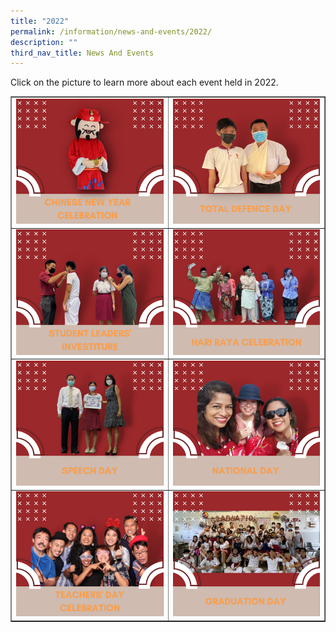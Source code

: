```yaml
---
title: "2022"
permalink: /information/news-and-events/2022/
description: ""
third_nav_title: News And Events
---
```

<p>Click on the picture to learn more about each event held in 2022.</p>
<table style="border-collapse: collapse; width: 100%;" border="1">
<tbody>
<tr>
<td style="width: 50%;"><a href="/information/news-and-events/2022/chinese-new-year-celebration"><img src="/images/22a.png"></a></td>
<td style="width: 50%;"><a href="/information/news-and-events/2022/total-defence-day"><img src="/images/22b.png"></a></td>
</tr>
<tr>
<td style="width: 50%;"><a href="/information/news-and-events/2022/student-leaders-investiture"><img src="/images/22c.png"></a></td>
<td style="width: 50%;"><a href="/information/news-and-events/2022/hari-raya-celebration"><img src="/images/22d.png"></a></td>
</tr>
<tr>
<td style="width: 50%;"><a href="/information/news-and-events/2022/speech-day"><img src="/images/22e.png"></a></td>
<td style="width: 50%;"><a href="/information/news-and-events/2022/national-day"><img src="/images/22f.png"></a></td>
</tr>
<tr>
<td style="width: 50%;"><a href="/information/news-and-events/2022/teachers-day-celebration"><img src="/images/22g.png"></a></td>
<td style="width: 50%;"><a href="/information/news-and-events/2022/graduation-day"><img src="/images/22h.png"></a></td>
</tr>
</tbody>
</table>